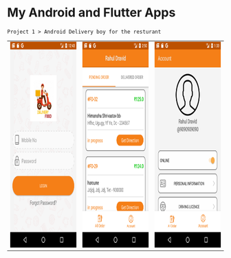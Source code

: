 My Android and Flutter Apps
============================
<table>
 
  <tr>
    
    
    Project 1 > Android Delivery boy for the resturant
    
  </tr>
  <tr>
   <td><img src="Images/login.png" width=270 height=480></td>
    <td><img src="Images/orders.png" width=270 height=480></td>
    <td><img src="Images/profile.png" width=270 height=480></td>
  </tr>
  
  
  
  
</table>
